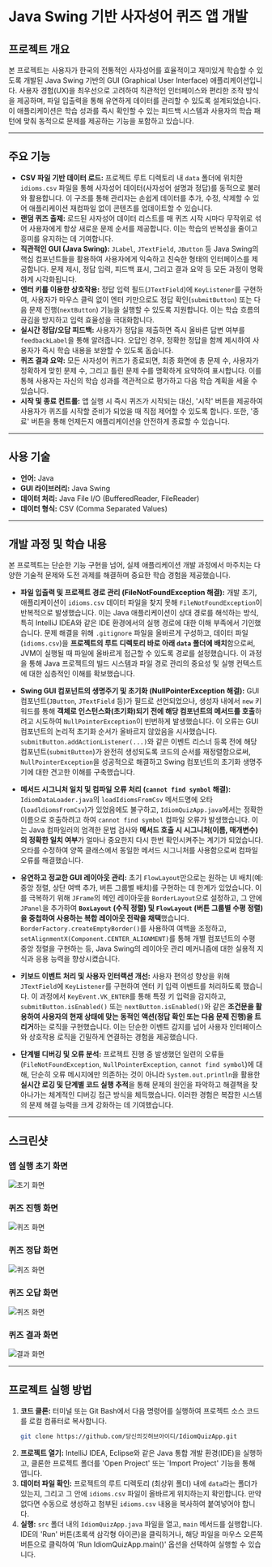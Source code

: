 # Java Swing 기반 사자성어 퀴즈 앱 개발

## 프로젝트 개요

본 프로젝트는 사용자가 한국의 전통적인 사자성어를 효율적이고 재미있게 학습할 수 있도록 개발된 Java Swing 기반의 GUI (Graphical User Interface) 애플리케이션입니다. 사용자 경험(UX)을 최우선으로 고려하여 직관적인 인터페이스와 편리한 조작 방식을 제공하며, 파일 입출력을 통해 유연하게 데이터를 관리할 수 있도록 설계되었습니다. 이 애플리케이션은 학습 성과를 즉시 확인할 수 있는 피드백 시스템과 사용자의 학습 패턴에 맞춰 동적으로 문제를 제공하는 기능을 포함하고 있습니다.

---

## 주요 기능

*   **CSV 파일 기반 데이터 로드:**
    프로젝트 루트 디렉토리 내 `data` 폴더에 위치한 `idioms.csv` 파일을 통해 사자성어 데이터(사자성어 설명과 정답)를 동적으로 불러와 활용합니다. 이 구조를 통해 관리자는 손쉽게 데이터를 추가, 수정, 삭제할 수 있어 애플리케이션 재컴파일 없이 콘텐츠를 업데이트할 수 있습니다.
*   **랜덤 퀴즈 출제:**
    로드된 사자성어 데이터 리스트를 매 퀴즈 시작 시마다 무작위로 섞어 사용자에게 항상 새로운 문제 순서를 제공합니다. 이는 학습의 반복성을 줄이고 흥미를 유지하는 데 기여합니다.
*   **직관적인 GUI (Java Swing):**
    `JLabel`, `JTextField`, `JButton` 등 Java Swing의 핵심 컴포넌트들을 활용하여 사용자에게 익숙하고 친숙한 형태의 인터페이스를 제공합니다. 문제 제시, 정답 입력, 피드백 표시, 그리고 결과 요약 등 모든 과정이 명확하게 시각화됩니다.
*   **엔터 키를 이용한 상호작용:**
    정답 입력 필드(`JTextField`)에 `KeyListener`를 구현하여, 사용자가 마우스 클릭 없이 엔터 키만으로도 정답 확인(`submitButton`) 또는 다음 문제 진행(`nextButton`) 기능을 실행할 수 있도록 지원합니다. 이는 학습 흐름의 끊김을 방지하고 입력 효율성을 극대화합니다.
*   **실시간 정답/오답 피드백:**
    사용자가 정답을 제출하면 즉시 올바른 답변 여부를 `feedbackLabel`을 통해 알려줍니다. 오답인 경우, 정확한 정답을 함께 제시하여 사용자가 즉시 학습 내용을 보완할 수 있도록 돕습니다.
*   **퀴즈 결과 요약:**
    모든 사자성어 퀴즈가 종료되면, 최종 화면에 총 문제 수, 사용자가 정확하게 맞힌 문제 수, 그리고 틀린 문제 수를 명확하게 요약하여 표시합니다. 이를 통해 사용자는 자신의 학습 성과를 객관적으로 평가하고 다음 학습 계획을 세울 수 있습니다.
*   **시작 및 종료 컨트롤:**
    앱 실행 시 즉시 퀴즈가 시작되는 대신, '시작' 버튼을 제공하여 사용자가 퀴즈를 시작할 준비가 되었을 때 직접 제어할 수 있도록 합니다. 또한, '종료' 버튼을 통해 언제든지 애플리케이션을 안전하게 종료할 수 있습니다.

---

## 사용 기술

*   **언어:** Java
*   **GUI 라이브러리:** Java Swing
*   **데이터 처리:** Java File I/O (BufferedReader, FileReader)
*   **데이터 형식:** CSV (Comma Separated Values)

---

## 개발 과정 및 학습 내용

본 프로젝트는 단순한 기능 구현을 넘어, 실제 애플리케이션 개발 과정에서 마주치는 다양한 기술적 문제와 도전 과제를 해결하며 중요한 학습 경험을 제공했습니다.

*   **파일 입출력 및 프로젝트 경로 관리 (FileNotFoundException 해결):**
    개발 초기, 애플리케이션이 `idioms.csv` 데이터 파일을 찾지 못해 `FileNotFoundException`이 반복적으로 발생했습니다. 이는 Java 애플리케이션이 상대 경로를 해석하는 방식, 특히 IntelliJ IDEA와 같은 IDE 환경에서의 실행 경로에 대한 이해 부족에서 기인했습니다. 문제 해결을 위해 `.gitignore` 파일을 올바르게 구성하고, 데이터 파일(`idioms.csv`)을 **프로젝트의 루트 디렉토리 바로 아래 `data` 폴더에 배치**함으로써, JVM이 실행될 때 파일에 올바르게 접근할 수 있도록 경로를 설정했습니다. 이 과정을 통해 Java 프로젝트의 빌드 시스템과 파일 경로 관리의 중요성 및 실행 컨텍스트에 대한 심층적인 이해를 확보했습니다.

*   **Swing GUI 컴포넌트의 생명주기 및 초기화 (NullPointerException 해결):**
    GUI 컴포넌트(`JButton`, `JTextField` 등)가 필드로 선언되었으나, 생성자 내에서 `new` 키워드를 통해 **객체로 인스턴스화(초기화)되기 전에 해당 컴포넌트의 메서드를 호출**하려고 시도하여 `NullPointerException`이 빈번하게 발생했습니다. 이 오류는 GUI 컴포넌트의 논리적 초기화 순서가 올바르지 않았음을 시사했습니다. `submitButton.addActionListener(...)`와 같은 이벤트 리스너 등록 전에 해당 컴포넌트(`submitButton`)가 완전히 생성되도록 코드의 순서를 재정렬함으로써, `NullPointerException`을 성공적으로 해결하고 Swing 컴포넌트의 초기화 생명주기에 대한 견고한 이해를 구축했습니다.

*   **메서드 시그니처 일치 및 컴파일 오류 처리 (`cannot find symbol` 해결):**
    `IdiomDataLoader.java`의 `loadIdiomsFromCsv` 메서드명에 오타(`loadldiomsFromCsv`)가 있었음에도 불구하고, `IdiomQuizApp.java`에서는 정확한 이름으로 호출하려고 하여 `cannot find symbol` 컴파일 오류가 발생했습니다. 이는 Java 컴파일러의 엄격한 문법 검사와 **메서드 호출 시 시그니처(이름, 매개변수)의 정확한 일치 여부**가 얼마나 중요한지 다시 한번 확인시켜주는 계기가 되었습니다. 오타를 수정하여 양쪽 클래스에서 동일한 메서드 시그니처를 사용함으로써 컴파일 오류를 해결했습니다.

*   **유연하고 정교한 GUI 레이아웃 관리:**
    초기 `FlowLayout`만으로는 원하는 UI 배치(예: 중앙 정렬, 상단 여백 추가, 버튼 그룹별 배치)를 구현하는 데 한계가 있었습니다. 이를 극복하기 위해 `JFrame`의 메인 레이아웃을 `BorderLayout`으로 설정하고, 그 안에 `JPanel`을 추가하여 **`BoxLayout` (수직 정렬) 및 `FlowLayout` (버튼 그룹별 수평 정렬)을 중첩하여 사용하는 복합 레이아웃 전략을 채택**했습니다. `BorderFactory.createEmptyBorder()`를 사용하여 여백을 조정하고, `setAlignmentX(Component.CENTER_ALIGNMENT)`를 통해 개별 컴포넌트의 수평 중앙 정렬을 구현하는 등, Java Swing의 레이아웃 관리 메커니즘에 대한 실용적 지식과 응용 능력을 향상시켰습니다.

*   **키보드 이벤트 처리 및 사용자 인터랙션 개선:**
    사용자 편의성 향상을 위해 `JTextField`에 `KeyListener`를 구현하여 엔터 키 입력 이벤트를 처리하도록 했습니다. 이 과정에서 `KeyEvent.VK_ENTER`를 통해 특정 키 입력을 감지하고, `submitButton.isEnabled()` 또는 `nextButton.isEnabled()`와 같은 **조건문을 활용하여 사용자의 현재 상태에 맞는 동적인 액션(정답 확인 또는 다음 문제 진행)을 트리거**하는 로직을 구현했습니다. 이는 단순한 이벤트 감지를 넘어 사용자 인터페이스와 상호작용 로직을 긴밀하게 연결하는 경험을 제공했습니다.

*   **단계별 디버깅 및 오류 분석:**
    프로젝트 진행 중 발생했던 일련의 오류들(`FileNotFoundException`, `NullPointerException`, `cannot find symbol`)에 대해, 단순히 오류 메시지에만 의존하는 것이 아니라 `System.out.println`을 활용한 **실시간 로깅 및 단계별 코드 실행 추적**을 통해 문제의 원인을 파악하고 해결책을 찾아나가는 체계적인 디버깅 접근 방식을 체득했습니다. 이러한 경험은 복잡한 시스템의 문제 해결 능력을 크게 강화하는 데 기여했습니다.

---

## 스크린샷

<!-- 여기에 스크린샷 이미지를 추가하세요. GitHub에 이미지를 올리는 방법:
    1. GitHub 저장소의 README.md 파일 편집 화면에서 이미지를 끌어다 놓거나,
    2. GitHub 저장소에 `images/` 또는 `docs/` 폴더를 만들고 이미지 파일을 직접 업로드한 후, 아래와 같이 경로를 지정합니다.
-->
### 앱 실행 초기 화면
![초기 화면](image/시작화면.png) 

### 퀴즈 진행 화면
![퀴즈 화면](image/문제출제화면.png)

### 퀴즈 정답 화면
![퀴즈 화면](image/정답화면.png)

### 퀴즈 오답 화면
![퀴즈 화면](image/오답화면.png)

### 퀴즈 결과 화면
![결과 화면](image/모든문제결과화면.png)

---

## 프로젝트 실행 방법

1.  **코드 클론:**
    터미널 또는 Git Bash에서 다음 명령어를 실행하여 프로젝트 소스 코드를 로컬 컴퓨터로 복사합니다.
    ```bash
    git clone https://github.com/당신의깃허브아이디/IdiomQuizApp.git
    ```
2.  **프로젝트 열기:**
    IntelliJ IDEA, Eclipse와 같은 Java 통합 개발 환경(IDE)을 실행하고, 클론한 프로젝트 폴더를 'Open Project' 또는 'Import Project' 기능을 통해 엽니다.
3.  **데이터 파일 확인:**
    프로젝트의 루트 디렉토리 (최상위 폴더) 내에 `data`라는 폴더가 있는지, 그리고 그 안에 `idioms.csv` 파일이 올바르게 위치하는지 확인합니다. 만약 없다면 수동으로 생성하고 첨부된 `idioms.csv` 내용을 복사하여 붙여넣어야 합니다.
4.  **실행:**
    `src` 폴더 내의 `IdiomQuizApp.java` 파일을 열고, `main` 메서드를 실행합니다. IDE의 'Run' 버튼(초록색 삼각형 아이콘)을 클릭하거나, 해당 파일을 마우스 오른쪽 버튼으로 클릭하여 'Run IdiomQuizApp.main()' 옵션을 선택하여 실행할 수 있습니다.
